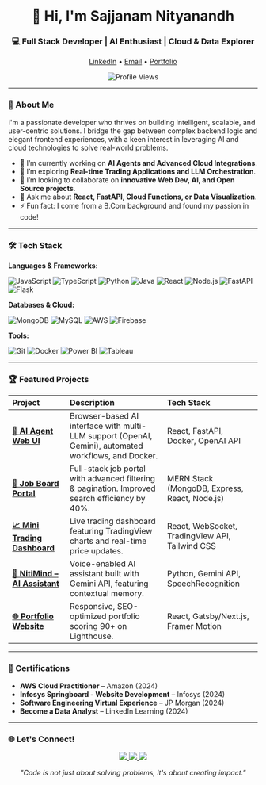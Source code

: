<h1 align="center">👋 Hi, I'm Sajjanam Nityanandh</h1>
<h3 align="center">💻 Full Stack Developer | AI Enthusiast | Cloud & Data Explorer</h3>

<p align="center">
  <a href="https://www.linkedin.com/in/nityanandh-sajjanam-994543209/">LinkedIn</a> •
  <a href="nnithin357@gmail.com">Email</a> •
  <a href="https://nityanandh.netlify.app/">Portfolio</a>
</p>

<p align="center">
  <img src="https://komarev.com/ghpvc/?username=yourusername&label=Profile%20Views&color=0e75b6&style=flat" alt="Profile Views" />
</p>

---

### 🚀 About Me

I'm a passionate developer who thrives on building intelligent, scalable, and user-centric solutions. I bridge the gap between complex backend logic and elegant frontend experiences, with a keen interest in leveraging AI and cloud technologies to solve real-world problems.

- 🔭 I’m currently working on **AI Agents and Advanced Cloud Integrations**.
- 🌱 I’m exploring **Real-time Trading Applications and LLM Orchestration**.
- 👯 I’m looking to collaborate on **innovative Web Dev, AI, and Open Source projects**.
- 💬 Ask me about **React, FastAPI, Cloud Functions, or Data Visualization**.
- ⚡ Fun fact: I come from a B.Com background and found my passion in code!

---

### 🛠️ Tech Stack

**Languages & Frameworks:**

![JavaScript](https://img.shields.io/badge/JavaScript-F7DF1E?style=for-the-badge&logo=javascript&logoColor=black)
![TypeScript](https://img.shields.io/badge/TypeScript-007ACC?style=for-the-badge&logo=typescript&logoColor=white)
![Python](https://img.shields.io/badge/Python-3776AB?style=for-the-badge&logo=python&logoColor=white)
![Java](https://img.shields.io/badge/Java-ED8B00?style=for-the-badge&logo=openjdk&logoColor=white)
![React](https://img.shields.io/badge/React-20232A?style=for-the-badge&logo=react&logoColor=61DAFB)
![Node.js](https://img.shields.io/badge/Node.js-339933?style=for-the-badge&logo=nodedotjs&logoColor=white)
![FastAPI](https://img.shields.io/badge/FastAPI-009688?style=for-the-badge&logo=fastapi&logoColor=white)
![Flask](https://img.shields.io/badge/Flask-000000?style=for-the-badge&logo=flask&logoColor=white)

**Databases & Cloud:**

![MongoDB](https://img.shields.io/badge/MongoDB-47A248?style=for-the-badge&logo=mongodb&logoColor=white)
![MySQL](https://img.shields.io/badge/MySQL-4479A1?style=for-the-badge&logo=mysql&logoColor=white)
![AWS](https://img.shields.io/badge/AWS-FF9900?style=for-the-badge&logo=amazonaws&logoColor=white)
![Firebase](https://img.shields.io/badge/Firebase-FFCA28?style=for-the-badge&logo=firebase&logoColor=black)

**Tools:**

![Git](https://img.shields.io/badge/Git-F05032?style=for-the-badge&logo=git&logoColor=white)
![Docker](https://img.shields.io/badge/Docker-2496ED?style=for-the-badge&logo=docker&logoColor=white)
![Power BI](https://img.shields.io/badge/Power_BI-F2C811?style=for-the-badge&logo=powerbi&logoColor=black)
![Tableau](https://img.shields.io/badge/Tableau-E97627?style=for-the-badge&logo=tableau&logoColor=white)

---

### 🏆 Featured Projects

| Project | Description | Tech Stack |
| :--- | :--- | :--- |
| **[🤖 AI Agent Web UI](https://github.com/NithinSajjanam/Ai-Agent.git)** | Browser-based AI interface with multi-LLM support (OpenAI, Gemini), automated workflows, and Docker. | React, FastAPI, Docker, OpenAI API |
| **[💼 Job Board Portal](https://github.com/NithinSajjanam/Job-Board.git)** | Full-stack job portal with advanced filtering & pagination. Improved search efficiency by 40%. | MERN Stack (MongoDB, Express, React, Node.js) |
| **[📈 Mini Trading Dashboard](https://github.com/NithinSajjanam/VirtualTradeX.git)** | Live trading dashboard featuring TradingView charts and real-time price updates. | React, WebSocket, TradingView API, Tailwind CSS |
| **[🧠 NitiMind – AI Assistant](https://github.com/NithinSajjanam/NitiMind.git)** | Voice-enabled AI assistant built with Gemini API, featuring contextual memory. | Python, Gemini API, SpeechRecognition |
| **[🌐 Portfolio Website](https://nityanandh.netlify.app/)** | Responsive, SEO-optimized portfolio scoring 90+ on Lighthouse. | React, Gatsby/Next.js, Framer Motion |

---

### 📜 Certifications

- **AWS Cloud Practitioner** – Amazon (2024)
- **Infosys Springboard - Website Development** – Infosys (2024)
- **Software Engineering Virtual Experience** – JP Morgan (2024)
- **Become a Data Analyst** – LinkedIn Learning (2024)

---


### 🌐 Let's Connect!

<p align="center">
  <a href="https://www.linkedin.com/in/nityanandh-sajjanam-994543209/">
    <img src="https://img.shields.io/badge/LinkedIn-0077B5?style=for-the-badge&logo=linkedin&logoColor=white" />
  </a>
  <a href="mailto:nnithin357@email.com">
    <img src="https://img.shields.io/badge/Gmail-D14836?style=for-the-badge&logo=gmail&logoColor=white" />
  </a>
  <a href="https://nityanandh.netlify.app/">
    <img src="https://img.shields.io/badge/Portfolio-%23000000.svg?style=for-the-badge&logo=react&logoColor=white" />
  </a>
</p>

<p align="center">
  <i>"Code is not just about solving problems, it's about creating impact."</i>
</p>
